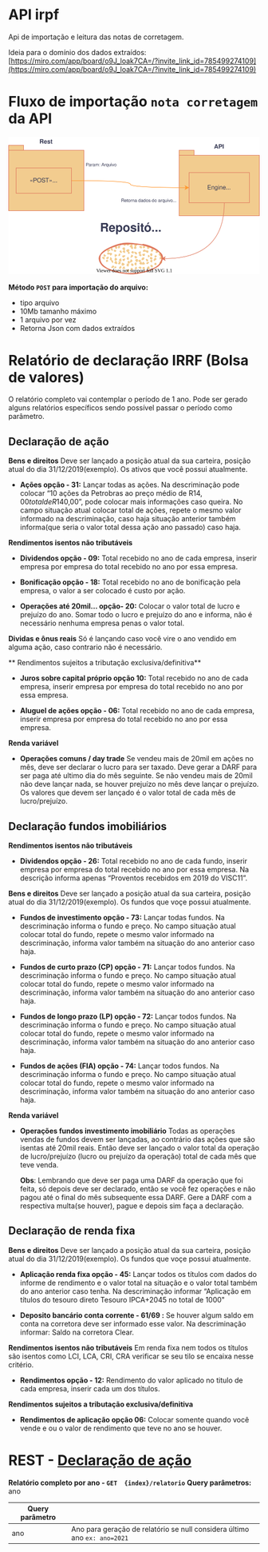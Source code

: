 # API irpf
Api de importação e leitura das notas de corretagem.

Ideia para o domínio dos dados extraídos: [https://miro.com/app/board/o9J_loak7CA=/?invite_link_id=785499274109](https://miro.com/app/board/o9J_loak7CA=/?invite_link_id=785499274109)

# Fluxo de importação `nota corretagem` da API


![Fluxo](/docs/fluxo-importacao.svg)

**Método `POST` para importação do arquivo:**
 - tipo arquivo
 - 10Mb tamanho máximo
 - 1 arquivo por vez
 - Retorna Json com dados extraídos

# Relatório de declaração IRRF (Bolsa de valores)
O relatório completo vai contemplar o período de 1 ano. Pode ser gerado alguns relatórios específicos sendo possível passar o período como parâmetro.

## Declaração de ação

**Bens e direitos** 
Deve ser lançado a posição atual da sua carteira, posição atual do dia 31/12/2019(exemplo). Os ativos que você possui atualmente.

- **Ações opção - 31:** Lançar todas as ações. Na descriminação pode colocar “10 ações da Petrobras ao preço médio de R$14,00 total de R$140,00”, pode colocar mais informações caso queira. No campo situação atual colocar total de ações, repete o mesmo valor informado na descriminação, caso haja situação anterior também informa(que seria o valor total dessa ação ano passado) caso haja.

**Rendimentos isentos não tributáveis**
-   **Dividendos opção - 09:** Total recebido no ano de cada empresa, inserir empresa por empresa do total recebido no ano por essa empresa.
    
-   **Bonificação opção - 18:** Total recebido no ano de bonificação pela empresa, o valor a ser colocado é custo por ação.
    
-   **Operações até 20mil… opção- 20:** Colocar o valor total de lucro e prejuízo do ano. Somar todo o lucro e prejuízo do ano e informa, não é necessário nenhuma empresa penas o valor total. 

**Dividas e ônus reais** 
Só é lançando caso você vire o ano vendido em alguma ação, caso contrario não é necessário.

** Rendimentos sujeitos a tributação exclusiva/definitiva**

-   **Juros sobre capital próprio opção 10:** Total recebido no ano de cada empresa, inserir empresa por empresa do total recebido no ano por essa empresa.
    
-   **Aluguel de ações opção - 06:** Total recebido no ano de cada empresa, inserir empresa por empresa do total recebido no ano por essa empresa.

**Renda variável**
- **Operações comuns / day trade**
Se vendeu mais de 20mil em ações no mês, deve ser declarar o lucro para ser taxado. Deve gerar a DARF para ser paga até ultimo dia do mês seguinte.
Se não vendeu mais de 20mil não deve lançar nada, se houver prejuízo no mês deve lançar o prejuízo.
Os valores que devem ser lançado é o valor total de cada mês de lucro/prejuízo.

## Declaração fundos imobiliários
**Rendimentos isentos não tributáveis**
 -   **Dividendos opção - 26:** Total recebido no ano de cada fundo, inserir empresa por empresa do total recebido no ano por essa empresa. Na descrição informa apenas “Proventos recebidos em 2019 do VISC11”.

**Bens e direitos** 
Deve ser lançado a posição atual da sua carteira, posição atual do dia 31/12/2019(exemplo). Os fundos que voçe possui atualmente.

 -   **Fundos de investimento opção - 73:** Lançar todas fundos. Na descriminação informa o fundo e preço. No campo situação atual colocar total do fundo, repete o mesmo valor informado na descriminação, informa valor também na situação do ano anterior caso haja.
    
 -   **Fundos de curto prazo (CP) opção - 71:** Lançar todos fundos. Na descriminação informa o fundo e preço. No campo situação atual colocar total do fundo, repete o mesmo valor informado na descriminação, informa valor também na situação do ano anterior caso haja.
    
 -   **Fundos de longo prazo (LP) opção - 72:** Lançar todos fundos. Na descriminação informa o fundo e preço. No campo situação atual colocar total do fundo, repete o mesmo valor informado na descriminação, informa valor também na situação do ano anterior caso haja.
    
 -   **Fundos de ações (FIA) opção - 74:**  Lançar todos fundos. Na descriminação informa o fundo e preço. No campo situação atual colocar total do fundo, repete o mesmo valor informado na descriminação, informa valor também na situação do ano anterior caso haja.

**Renda variável**

 - **Operações fundos investimento imobiliário**  Todas as operações vendas de fundos devem ser lançadas, ao contrário das ações que são
   isentas até 20mil reais. Então deve ser lançado o valor total da
   operação de lucro/prejuízo (lucro ou prejuízo da operação) total de
   cada mês que teve venda.
   
   **Obs**: Lembrando que deve ser paga uma DARF da operação que foi feita, só depois deve ser declarado, então se você fez operações e
   não pagou até o final do mês subsequente essa DARF. Gere a DARF com a
   respectiva multa(se houver), pague e depois sim faça a declaração.

## Declaração de renda fixa
**Bens e direitos** 
Deve ser lançado a posição atual da sua carteira, posição atual do dia 31/12/2019(exemplo). Os fundos que voçe possui atualmente.

-   **Aplicação renda fixa opção - 45:** Lançar todos os títulos com dados do informe de rendimento e o valor total na situação e o valor total também do ano anterior caso tenha. Na descriminação informar “Aplicação em títulos do tesouro direto Tesouro IPCA+2045 no total de 1000"
    
-   **Deposito bancário conta corrente - 61/69 :** Se houver algum saldo em conta na corretora deve ser informado esse valor.
Na descriminação informar: Saldo na corretora Clear.

  

**Rendimentos isentos não tributáveis**
 Em renda fixa nem todos os títulos são isentos como  LCI, LCA, CRI, CRA verificar se seu tilo se encaixa nesse critério.

-   **Rendimentos opção - 12:** Rendimento do valor aplicado no titulo de cada empresa, inserir cada um dos títulos.

**Rendimentos sujeitos a tributação exclusiva/definitiva**

-   **Rendimentos de aplicação opção 06:** Colocar somente quando você vende e ou o valor de rendimento que teve no ano se houver.



# REST - [Declaração de ação](#declaração-de-ação)

**Relatório completo por ano - `GET	 {index}/relatorio`**
**Query parâmetros:** ano

| Query parâmetro |  |
|--|--|
| ano | Ano para geração de relatório se null considera último ano `ex: ano=2021` |
